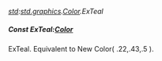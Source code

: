 _[std](../../modules/std/std-module.md):[std.graphics](../../modules/std/std-graphics.md).[Color](../../modules/std/std-graphics-color.md).ExTeal_
##### Const ExTeal:[Color](../../modules/std/std-graphics-color.md)
ExTeal. Equivalent to New Color( .22,.43,.5 ).

